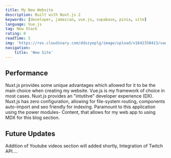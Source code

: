 ```yaml
---
title: My New Website
description: Built with Nuxt.js 2
keywords: [developer, jamaican, vue.js, supabase, pinia, vite]
language: Vue.js
tag: New Stack
rating: 0
readTime: 5
img: 'https://res.cloudinary.com/ddszyeplg/image/upload/v1642350413/vantol/black-text_emxagi.png'
navigation:
    title: 'New Site'
---
```


## Performance 

Nuxt.js provides some unique advantages which allowed for it to be the main choice when creating my website. Vue.js is my framework of choice in most cases. Nuxt.js provides an "intutitve" developer experience (DX). Nuxt.js has zero configuration, allowing for file-system routing, components auto-import and seo friendly for indexing. Paramount to this application using the power modules- Content, that allows for my web app to using MDX for this blog section.

## Future Updates

Addition of Youtube videos section will added shortly, Integration of Twitch API....
